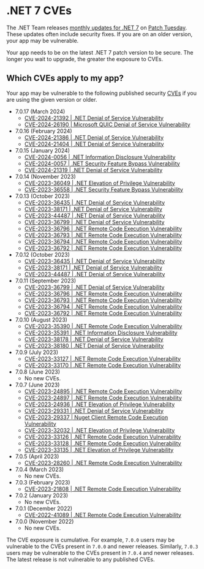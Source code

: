 # .NET 7 CVEs

The .NET Team releases [monthly updates for .NET 7](https://github.com/dotnet/announcements/labels/.NET%207.0) on [Patch Tuesday](https://en.wikipedia.org/wiki/Patch_Tuesday). These updates often include security fixes. If you are on an older version, your app may be vulnerable.

Your app needs to be on the latest .NET 7 patch version to be secure. The longer you wait to upgrade, the greater the exposure to CVEs.

## Which CVEs apply to my app?

Your app may be vulnerable to the following published security [CVEs](https://www.cve.org/) if you are using the given version or older.

- 7.0.17 (March 2024)
  - [CVE-2024-21392 | .NET Denial of Service Vulnerability](https://github.com/dotnet/announcements/issues/299)
  - [CVE-2024-26190 | Microsoft QUIC Denial of Service Vulnerability](https://github.com/dotnet/announcements/issues/300)
- 7.0.16 (February 2024)
  - [CVE-2024-21386 | .NET Denial of Service Vulnerability](https://github.com/dotnet/announcements/issues/295)
  - [CVE-2024-21404 | .NET Denial of Service Vulnerability](https://github.com/dotnet/announcements/issues/296)
- 7.0.15 (January 2024)
  - [CVE-2024-0056 | .NET Information Disclosure Vulnerability](https://github.com/dotnet/announcements/issues/292)
  - [CVE-2024-0057 | .NET Security Feature Bypass Vulnerability](https://github.com/dotnet/announcements/issues/291)
  - [CVE-2024-21319 | .NET Denial of Service Vulnerability](https://github.com/dotnet/announcements/issues/290)
- 7.0.14 (November 2023)
  - [CVE-2023-36049 | .NET Elevation of Privilege Vulnerability](https://github.com/dotnet/announcements/issues/287)
  - [CVE-2023-36558 | .NET Security Feature Bypass Vulnerability](https://github.com/dotnet/announcements/issues/288)
- 7.0.13 (October 2023)
  - [CVE-2023-36435 | .NET Denial of Service Vulnerability](https://github.com/dotnet/announcements/issues/281)
  - [CVE-2023-38171 | .NET Denial of Service Vulnerability](https://github.com/dotnet/announcements/issues/280)
  - [CVE-2023-44487 | .NET Denial of Service Vulnerability](https://github.com/dotnet/announcements/issues/282)
  - [CVE-2023-36799 | .NET Denial of Service Vulnerability](https://github.com/dotnet/announcements/issues/275)
  - [CVE-2023-36796 | .NET Remote Code Execution Vulnerability](https://github.com/dotnet/announcements/issues/274)
  - [CVE-2023-36793 | .NET Remote Code Execution Vulnerability](https://github.com/dotnet/announcements/issues/273)
  - [CVE-2023-36794 | .NET Remote Code Execution Vulnerability](https://github.com/dotnet/announcements/issues/272)
  - [CVE-2023-36792 | .NET Remote Code Execution Vulnerability](https://github.com/dotnet/announcements/issues/271)
- 7.0.12 (October 2023)
  - [CVE-2023-36435 | .NET Denial of Service Vulnerability](https://github.com/dotnet/announcements/issues/281)
  - [CVE-2023-38171 | .NET Denial of Service Vulnerability](https://github.com/dotnet/announcements/issues/280)
  - [CVE-2023-44487 | .NET Denial of Service Vulnerability](https://github.com/dotnet/announcements/issues/277)
- 7.0.11 (September 2023)
  - [CVE-2023-36799 | .NET Denial of Service Vulnerability](https://github.com/dotnet/announcements/issues/275)
  - [CVE-2023-36796 | .NET Remote Code Execution Vulnerability](https://github.com/dotnet/announcements/issues/274)
  - [CVE-2023-36793 | .NET Remote Code Execution Vulnerability](https://github.com/dotnet/announcements/issues/273)
  - [CVE-2023-36794 | .NET Remote Code Execution Vulnerability](https://github.com/dotnet/announcements/issues/272)
  - [CVE-2023-36792 | .NET Remote Code Execution Vulnerability](https://github.com/dotnet/announcements/issues/271)
- 7.0.10 (August 2023)
  - [CVE-2023-35390 | .NET Remote Code Execution Vulnerability](https://github.com/dotnet/announcements/issues/266)
  - [CVE-2023-35391 | .NET Information Disclosure Vulnerability](https://github.com/dotnet/announcements/issues/267)
  - [CVE-2023-38178 | .NET Denial of Service Vulnerability](https://github.com/dotnet/announcements/issues/268)
  - [CVE-2023-38180 | .NET Denial of Service Vulnerability](https://github.com/dotnet/announcements/issues/269)
- 7.0.9 (July 2023)
  - [CVE-2023-33127 | .NET Remote Code Execution Vulnerability](https://github.com/dotnet/announcements/issues/263)
  - [CVE-2023-33170 | .NET Remote Code Execution Vulnerability](https://github.com/dotnet/announcements/issues/264)
- 7.0.8 (June 2023)
  - No new CVEs.
- 7.0.7 (June 2023)
  - [CVE-2023-24895 | .NET Remote Code Execution Vulnerability](https://github.com/dotnet/announcements/issues/261)
  - [CVE-2023-24897 | .NET Remote Code Execution Vulnerability](https://github.com/dotnet/announcements/issues/260)
  - [CVE-2023-24936 | .NET Elevation of Privilege Vulnerability](https://github.com/dotnet/announcements/issues/259)
  - [CVE-2023-29331 | .NET Denial of Service Vulnerability](https://github.com/dotnet/announcements/issues/257)
  - [CVE-2023-29337 | Nuget Client Remote Code Execution Vulnerability](https://github.com/dotnet/announcements/issues/256)
  - [CVE-2023-32032 | .NET Elevation of Privilege Vulnerability](https://github.com/dotnet/announcements/issues/255)
  - [CVE-2023-33126 | .NET Remote Code Execution Vulnerability](https://github.com/dotnet/announcements/issues/254)
  - [CVE-2023-33128 | .NET Remote Code Execution Vulnerability](https://github.com/dotnet/announcements/issues/253)
  - [CVE-2023-33135 | .NET Elevation of Privilege Vulnerability](https://github.com/dotnet/announcements/issues/252)
- 7.0.5 (April 2023)
  - [CVE-2023-28260 | .NET Remote Code Execution Vulnerability](https://github.com/dotnet/announcements/issues/250)
- 7.0.4 (March 2023)
  - No new CVEs.
- 7.0.3 (February 2023)
  - [CVE-2023-21808 | .NET Remote Code Execution Vulnerability](https://github.com/dotnet/announcements/issues/247)
- 7.0.2 (January 2023)
  - No new CVEs.
- 7.0.1 (December 2022)
  - [CVE-2022-41089 | .NET Remote Code Execution Vulnerability](https://github.com/dotnet/announcements/issues/242)
- 7.0.0 (November 2022)
  - No new CVEs.

The CVE exposure is cumulative. For example, `7.0.0` users may be vulnerable to the CVEs present in `7.0.0` and newer releases. Similarly, `7.0.3` users may be vulnerable to the CVEs present in `7.0.4` and newer releases. The latest release is not vulnerable to any published CVEs.
